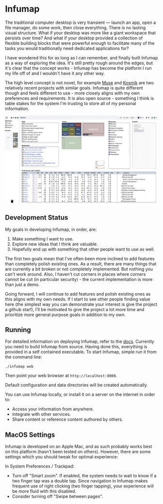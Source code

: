 # Infumap

The traditional computer desktop is very transient — launch an app, open a file manager, do some work, then close everything. There is no lasting visual structure. What if your desktop was more like a giant workspace that persists over time? And what if your desktop provided a collection of flexible building blocks that were powerful enough to facilitate many of the tasks you would traditionally need dedicated applications for?

I have wondered this for as long as I can remember, and finally built Infumap as a way of exploring the idea. It's still pretty rough around the edges, but it's clear that the concept works - Infumap has become the platform I run my life off of and I wouldn't have it any other way.

The high level concept is not novel, for example [Muse](https://museapp.com/) and [Kosmik](https://www.kosmik.app/) are two relatively recent projects with similar goals. Infumap is quite different though and feels different to use - more closely aligns with my own preferences and requirements. It is also open source - something I think is table stakes for the system I'm trusting to store all of my personal information.

<kbd>
  <img src="screenshot.png" />
</kbd>

## Development Status

My goals in developing Infumap, in order, are:

1. Make something I want to use.
2. Explore new ideas that I think are valuable.
3. Hopefully end up with something that other people want to use as well.

The first two goals mean that I've often been more inclined to add features than completely polish existing ones. As a result, there are many things that are currently a bit broken or not completely implemented. But nothing you can't work around. Also, I haven't cut corners in places where corners cannot be cut (in particular security) - the current implementation is more than just a demo.

Going forward, I will continue to add features and polish existing ones as this aligns with my own needs. If I start to see other people finding value here (the simplest way you can demonstrate your interest is give the project a github star!), I'll be motivated to give the project a lot more time and prioritize more general purpose goals in addition to my own.


## Running

For detailed information on deploying Infumap, refer to the [docs](/docs). Currently you need to build Infumap from source. Having done this, everything is provided in a self contained executable. To start Infumap, simple run it from the command line:

```
./infumap web
```

Then point your web browser at `http://localhost:8000`.

Default configuration and data directories will be created automatically.

You can use Infumap locally, or install it on a server on the internet in order to:
- Access your information from anywhere.
- Integrate with other services.
- Share content or reference content authored by others.

## MacOS Settings

Infumap is developed on an Apple Mac, and as such probably works best on this platform (hasn't been tested on others). However,
there are some settings which you should tweak for optimal experience:

In System Preferences / Trackpad:

- Turn off "Smart zoom". If enabled, the system needs to wait to know if a two finger tap was a double tap. Since navigation in Infumap makes frequent use of right clicking (two finger tapping), your experience will be more fluid with this disabled.
- Consider turning off "Swipe between pages".
